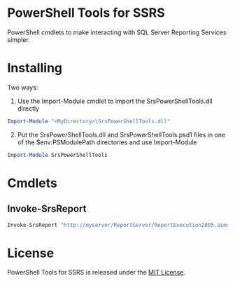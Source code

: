 PowerShell Tools for SSRS
=========
PowerShell cmdlets to make interacting with SQL Server Reporting Services simpler.

Installing
=========
Two ways:

1. Use the Import-Module cmdlet to import the SrsPowerShellTools.dll directly

  ```PowerShell
  Import-Module "<MyDirectory>\SrsPowerShellTools.dll"
  ```
2. Put the SrsPowerShellTools.dll and SrsPowerShellTools.psd1 files in one of the $env:PSModulePath directories and use Import-Module

  ```PowerShell
  Import-Module SrsPowerShellTools
  ```

Cmdlets
=========
Invoke-SrsReport
---------
```PowerShell
Invoke-SrsReport "http://myserver/ReportServer/ReportExecution2005.asmx" "/MyFolder/MyReport" "PDF" @{ "Parameter1"="Value1", "Parameter2"="Value2"} 
```

License
=========
PowerShell Tools for SSRS is released under the [MIT License](http://www.opensource.org/licenses/MIT).
